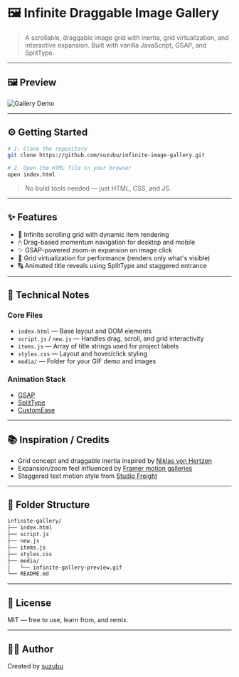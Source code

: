 # 🖼️ Infinite Draggable Image Gallery

> A scrollable, draggable image grid with inertia, grid virtualization, and interactive expansion. Built with vanilla JavaScript, GSAP, and SplitType.

---

## 🖼 Preview

![Gallery Demo](media/infinite-gallery-preview.gif)

---

## ⚙️ Getting Started

```bash
# 1. Clone the repository
git clone https://github.com/suzubu/infinite-image-gallery.git

# 2. Open the HTML file in your browser
open index.html
```

> No build tools needed — just HTML, CSS, and JS.

---

## ✨ Features

- 🧭 Infinite scrolling grid with dynamic item rendering
- 🖱 Drag-based momentum navigation for desktop and mobile
- ✨ GSAP-powered zoom-in expansion on image click
- 🧠 Grid virtualization for performance (renders only what's visible)
- 🔠 Animated title reveals using SplitType and staggered entrance

---

## 🧠 Technical Notes

### Core Files
- `index.html` — Base layout and DOM elements
- `script.js` / `new.js` — Handles drag, scroll, and grid interactivity
- `items.js` — Array of title strings used for project labels
- `styles.css` — Layout and hover/click styling
- `media/` — Folder for your GIF demo and images

### Animation Stack
- [GSAP](https://greensock.com/gsap/)
- [SplitType](https://www.npmjs.com/package/split-type)
- [CustomEase](https://greensock.com/docs/v3/Eases/CustomEase)

---

## 📚 Inspiration / Credits

- Grid concept and draggable inertia inspired by [Niklas von Hertzen](https://github.com/niklasvh/infinite-canvas)
- Expansion/zoom feel influenced by [Framer motion galleries](https://www.framer.com/motion/)
- Staggered text motion style from [Studio Freight](https://studiofreight.com/)

---

## 📂 Folder Structure

```bash
infinite-gallery/
├── index.html
├── script.js
├── new.js
├── items.js
├── styles.css
├── media/
│   └── infinite-gallery-preview.gif
└── README.md
```

---

## 📜 License

MIT — free to use, learn from, and remix.

---

## 🙋‍♀️ Author

Created by [suzubu](https://github.com/suzubu)
